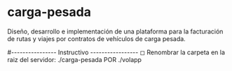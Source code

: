 # carga-pesada

Diseño, desarrollo e implementación de una plataforma para la facturación de rutas y viajes por contratos de vehículos de carga pesada. <br>

#---------------- Instructivo -----------------
◻ Renombrar la carpeta en la raiz del servidor: ./carga-pesada POR ./volapp
